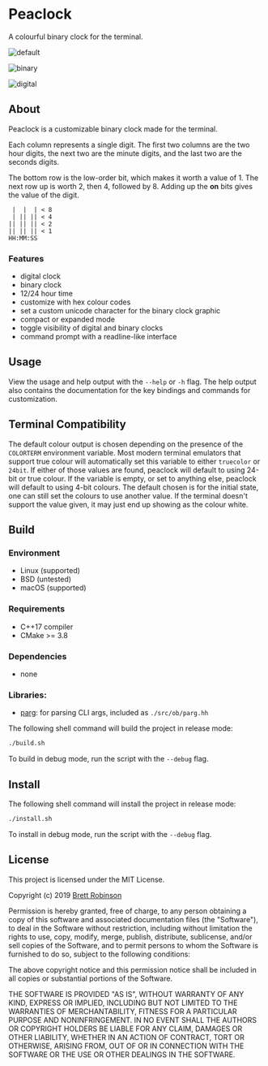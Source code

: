 # Peaclock
A colourful binary clock for the terminal.

![default](https://raw.githubusercontent.com/octobanana/peaclock/master/assets/default.png)

![binary](https://raw.githubusercontent.com/octobanana/peaclock/master/assets/binary.png)

![digital](https://raw.githubusercontent.com/octobanana/peaclock/master/assets/digital.png)

## About
Peaclock is a customizable binary clock made for the terminal.

Each column represents a single digit.
The first two columns are the two hour digits,
the next two are the minute digits,
and the last two are the seconds digits.

The bottom row is the low-order bit,
which makes it worth a value of 1.
The next row up is worth 2, then 4, followed by 8.
Adding up the __on__ bits gives the value of the digit.

```
 |  |  | < 8
 | || || < 4
|| || || < 2
|| || || < 1
HH:MM:SS
```

### Features
* digital clock
* binary clock
* 12/24 hour time
* customize with hex colour codes
* set a custom unicode character for the binary clock graphic
* compact or expanded mode
* toggle visibility of digital and binary clocks
* command prompt with a readline-like interface

## Usage
View the usage and help output with the `--help` or `-h` flag.
The help output also contains the documentation for the key bindings and commands for customization.

## Terminal Compatibility
The default colour output is chosen depending on the presence of the `COLORTERM` environment variable.
Most modern terminal emulators that support true colour will automatically set this variable to either `truecolor` or `24bit`.
If either of those values are found, peaclock will default to using 24-bit or true colour.
If the variable is empty, or set to anything else, peaclock will default to using 4-bit colours.
The default chosen is for the initial state, one can still set the colours to use another value.
If the terminal doesn't support the value given, it may just end up showing as the colour white.

## Build
### Environment
* Linux (supported)
* BSD (untested)
* macOS (supported)

### Requirements
* C++17 compiler
* CMake >= 3.8

### Dependencies
* none

### Libraries:
* [parg](https://github.com/octobanana/parg): for parsing CLI args, included as `./src/ob/parg.hh`

The following shell command will build the project in release mode:
```sh
./build.sh
```
To build in debug mode, run the script with the `--debug` flag.

## Install
The following shell command will install the project in release mode:
```sh
./install.sh
```
To install in debug mode, run the script with the `--debug` flag.

## License
This project is licensed under the MIT License.

Copyright (c) 2019 [Brett Robinson](https://octobanana.com/)

Permission is hereby granted, free of charge, to any person obtaining a copy
of this software and associated documentation files (the "Software"), to deal
in the Software without restriction, including without limitation the rights
to use, copy, modify, merge, publish, distribute, sublicense, and/or sell
copies of the Software, and to permit persons to whom the Software is
furnished to do so, subject to the following conditions:

The above copyright notice and this permission notice shall be included in all
copies or substantial portions of the Software.

THE SOFTWARE IS PROVIDED "AS IS", WITHOUT WARRANTY OF ANY KIND, EXPRESS OR
IMPLIED, INCLUDING BUT NOT LIMITED TO THE WARRANTIES OF MERCHANTABILITY,
FITNESS FOR A PARTICULAR PURPOSE AND NONINFRINGEMENT. IN NO EVENT SHALL THE
AUTHORS OR COPYRIGHT HOLDERS BE LIABLE FOR ANY CLAIM, DAMAGES OR OTHER
LIABILITY, WHETHER IN AN ACTION OF CONTRACT, TORT OR OTHERWISE, ARISING FROM,
OUT OF OR IN CONNECTION WITH THE SOFTWARE OR THE USE OR OTHER DEALINGS IN THE
SOFTWARE.
